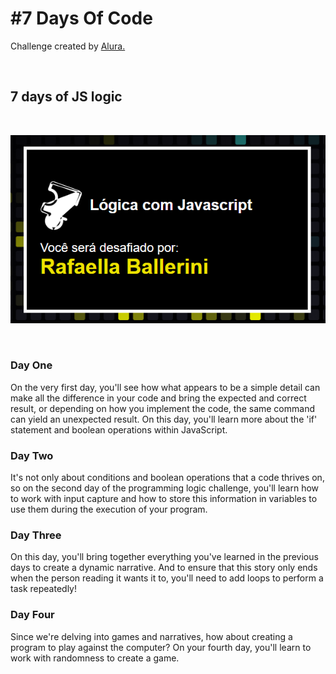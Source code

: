 # #7 Days Of Code

Challenge created by [Alura.](https://7daysofcode.io/matricula/logica-programacao)

<br>

## 7 days of JS logic

<br>

<p align="center"> <img src="img-alura-site.png" alt="photo Alura Website"> </p>

<br>

### Day One

<p>On the very first day, you'll see how what appears to be a simple detail can make all the difference in your code and bring the expected and correct result, or depending on how you implement the code, the same command can yield an unexpected result. On this day, you'll learn more about the 'if' statement and boolean operations within JavaScript.</p>

### Day Two

<p>It's not only about conditions and boolean operations that a code thrives on, so on the second day of the programming logic challenge, you'll learn how to work with input capture and how to store this information in variables to use them during the execution of your program.</p>

### Day Three

<p>On this day, you'll bring together everything you've learned in the previous days to create a dynamic narrative. And to ensure that this story only ends when the person reading it wants it to, you'll need to add loops to perform a task repeatedly!</p>

### Day Four

<p>Since we're delving into games and narratives, how about creating a program to play against the computer? On your fourth day, you'll learn to work with randomness to create a game.</p>
